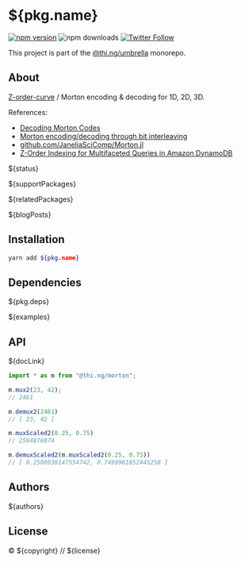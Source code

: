 # ${pkg.name}

[![npm version](https://img.shields.io/npm/v/${pkg.name}.svg)](https://www.npmjs.com/package/${pkg.name})
![npm downloads](https://img.shields.io/npm/dm/${pkg.name}.svg)
[![Twitter Follow](https://img.shields.io/twitter/follow/thing_umbrella.svg?style=flat-square&label=twitter)](https://twitter.com/thing_umbrella)

This project is part of the
[@thi.ng/umbrella](https://github.com/thi-ng/umbrella/) monorepo.

<!-- TOC -->

## About

[Z-order-curve](https://en.wikipedia.org/wiki/Z-order_curve) / Morton
encoding & decoding for 1D, 2D, 3D.

References:

- [Decoding Morton Codes](https://fgiesen.wordpress.com/2009/12/13/decoding-morton-codes/)
- [Morton encoding/decoding through bit interleaving](https://www.forceflow.be/2013/10/07/morton-encodingdecoding-through-bit-interleaving-implementations/)
- [github.com/JaneliaSciComp/Morton.jl](https://github.com/JaneliaSciComp/Morton.jl/blob/master/src/Morton.jl)
- [Z-Order Indexing for Multifaceted Queries in Amazon DynamoDB](https://aws.amazon.com/blogs/database/z-order-indexing-for-multifaceted-queries-in-amazon-dynamodb-part-1/)

${status}

${supportPackages}

${relatedPackages}

${blogPosts}

## Installation

```bash
yarn add ${pkg.name}
```

## Dependencies

${pkg.deps}

${examples}

## API

${docLink}

```ts
import * as m from "@thi.ng/morton";

m.mux2(23, 42);
// 2461

m.demux2(2461)
// [ 23, 42 ]

m.muxScaled2(0.25, 0.75)
// 2594876074

m.demuxScaled2(m.muxScaled2(0.25, 0.75))
// [ 0.2500038147554742, 0.7499961852445258 ]
```

## Authors

${authors}

## License

&copy; ${copyright} // ${license}
